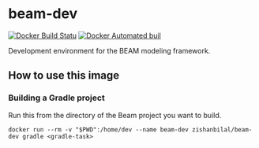 # beam-dev

[![Docker Build Statu](https://img.shields.io/docker/build/zishanbilal/beam-dev.svg)](https://hub.docker.com/r/zishanbilal/beam-dev/)
[![Docker Automated buil](https://img.shields.io/docker/automated/zishanbilal/beam-dev.svg)](https://hub.docker.com/r/zishanbilal/beam-dev/)

Development environment for the BEAM modeling framework.

## How to use this image

### Building a Gradle project

Run this from the directory of the Beam project you want to build.

`docker run --rm -v "$PWD":/home/dev --name beam-dev zishanbilal/beam-dev gradle <gradle-task>`
